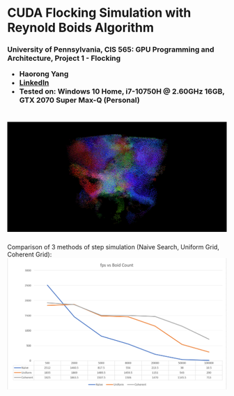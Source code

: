 <h1> CUDA Flocking Simulation with Reynold Boids Algorithm

<h3> University of Pennsylvania, CIS 565: GPU Programming and Architecture,
Project 1 - Flocking
 
 * Haorong Yang
  * [LinkedIn](https://www.linkedin.com/in/haorong-henry-yang/)
* Tested on: Windows 10 Home, i7-10750H @ 2.60GHz 16GB, GTX 2070 Super Max-Q (Personal)
 
# ![top](images/top_image.png)






Comparison of 3 methods of step simulation (Naive Search, Uniform Grid, Coherent Grid):
![chart1](images/fpsGraph8.PNG)

